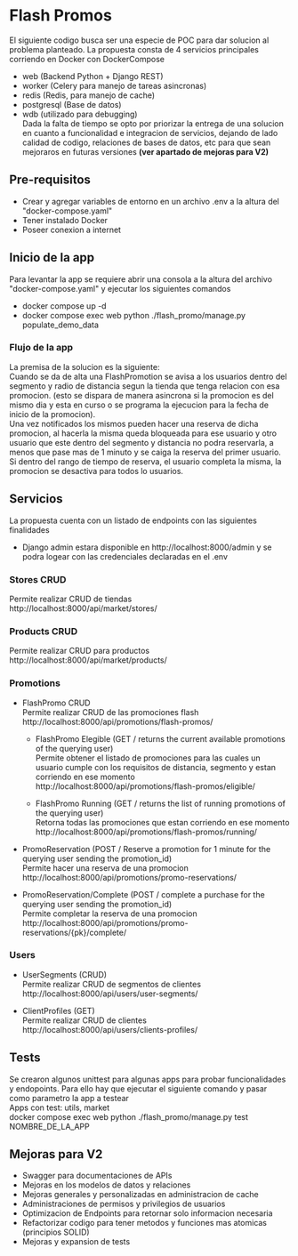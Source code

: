 # Flash Promos
El siguiente codigo busca ser una especie de POC para dar solucion al problema planteado.
La propuesta consta de 4 servicios principales corriendo en Docker con DockerCompose  
- web (Backend Python + Django REST)
- worker (Celery para manejo de tareas asincronas)
- redis (Redis, para manejo de cache)
- postgresql (Base de datos)
- wdb (utilizado para debugging)  
Dada la falta de tiempo se opto por priorizar la entrega de una solucion en cuanto a funcionalidad e integracion de servicios, dejando de lado calidad de codigo, relaciones de bases de datos, etc para que sean mejoraros en futuras versiones **(ver apartado de mejoras para V2)**

## Pre-requisitos
- Crear y agregar variables de entorno en un archivo .env a la altura del "docker-compose.yaml"
- Tener instalado Docker
- Poseer conexion a internet

## Inicio de la app
Para levantar la app se requiere abrir una consola a la altura del archivo "docker-compose.yaml" y ejecutar los siguientes comandos
- docker compose up -d
- docker compose exec web python ./flash_promo/manage.py populate_demo_data

### Flujo de la app
La premisa de la solucion es la siguiente:  
Cuando se da de alta una FlashPromotion se avisa a los usuarios dentro del segmento y radio de distancia segun la tienda que tenga relacion con esa promocion. (esto se dispara de manera asincrona si la promocion es del mismo dia y esta en curso o se programa la ejecucion para la fecha de inicio de la promocion).  
Una vez notificados los mismos pueden hacer una reserva de dicha promocion, al hacerla la misma queda bloqueada para ese usuario y otro usuario que este dentro del segmento y distancia no podra reservarla, a menos que pase mas de 1 minuto y se caiga la reserva del primer usuario.  
Si dentro del rango de tiempo de reserva, el usuario completa la misma, la promocion se desactiva para todos lo usuarios.

## Servicios
La propuesta cuenta con un listado de endpoints con las siguientes finalidades  
- Django admin estara disponible en http://localhost:8000/admin y se podra logear con las credenciales declaradas en el .env

### Stores CRUD
Permite realizar CRUD de tiendas  
http://localhost:8000/api/market/stores/

### Products CRUD
Permite realizar CRUD para productos  
http://localhost:8000/api/market/products/

### Promotions
  - FlashPromo CRUD  
    Permite realizar CRUD de las promociones flash  
    http://localhost:8000/api/promotions/flash-promos/ 

    - FlashPromo Elegible (GET / returns the current available promotions of the querying user)  
      Permite obtener el listado de promociones para las cuales un usuario cumple con los requisitos de distancia, segmento y estan corriendo en ese momento  
      http://localhost:8000/api/promotions/flash-promos/eligible/

    - FlashPromo Running (GET / returns the list of running promotions of the querying user)  
      Retorna todas las promociones que estan corriendo en ese momento  
      http://localhost:8000/api/promotions/flash-promos/running/

  - PromoReservation (POST / Reserve a promotion for 1 minute for the querying user sending the promotion_id)  
    Permite hacer una reserva de una promocion  
    http://localhost:8000/api/promotions/promo-reservations/
  
  - PromoReservation/Complete (POST / complete a purchase for the querying user sending the promotion_id)  
    Permite completar la reserva de una promocion  
    http://localhost:8000/api/promotions/promo-reservations/{pk}/complete/

### Users
  - UserSegments (CRUD)  
  Permite realizar CRUD de segmentos de clientes  
  http://localhost:8000/api/users/user-segments/
  
  - ClientProfiles (GET)  
  Permite realizar CRUD de clientes  
  http://localhost:8000/api/users/clients-profiles/


## Tests
Se crearon algunos unittest para algunas apps para probar funcionalidades y endopoints. Para ello hay que ejecutar el siguiente comando y pasar como parametro la app a testear  
Apps con test: utils, market  
docker compose exec web python ./flash_promo/manage.py test NOMBRE_DE_LA_APP

## Mejoras para V2
- Swagger para documentaciones de APIs
- Mejoras en los modelos de datos y relaciones
- Mejoras generales y personalizadas en administracion de cache
- Administraciones de permisos y privilegios de usuarios
- Optimizacion de Endpoints para retornar solo informacion necesaria
- Refactorizar codigo para tener metodos y funciones mas atomicas (principios SOLID)
- Mejoras y expansion de tests